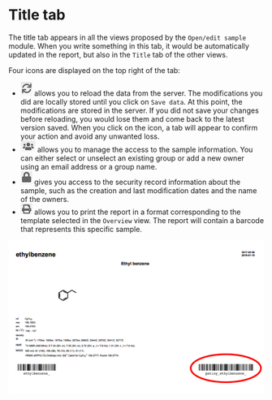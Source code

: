 # Title tab 

The title tab appears in all the views proposed by the `Open/edit sample` module. When you write something in this tab, it would be automatically updated in the report, but also in the `Title` tab of the other views. 

Four icons are displayed on the top right of the tab:
- ![reload](reload.png) allows you to reload the data from the server. The modifications you did are locally stored until you click on `Save data`. At this point, the modifications are stored in the server. If you did not save your changes before reloading, you would lose them and come back to the latest version saved. When you click on the icon, a tab will appear to confirm your action and avoid any unwanted loss.
- ![groups](groups.png) allows you to manage the access to the sample information. You can either select or unselect an existing group or add a new owner using an email address or a group name. 
- ![safety](safety.png) gives you access to the security record information about the sample, such as the creation and last modification dates and the name of the owners. 
- ![print](print.png) allows you to print the report in a format corresponding to the template selected in the `Overview` view. The report will contain a barcode that represents this specific sample.

![barcode](barcode.png)
